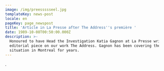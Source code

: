 ```yaml
---
image: /img/preessssseel.jpg
templateKey: news-post
locale: en
pageKey: page_newspost
title: 'Article in La Presse after The Address''s première '
date: 1989-10-08T00:50:00.000Z
description: >-
  Honoured to have Head the Investigation Katia Gagnon at La Presse write an
  editorial piece on our work The Address. Gagnon has been covering the housing
  situation in Montreal for years.
---
```

.
